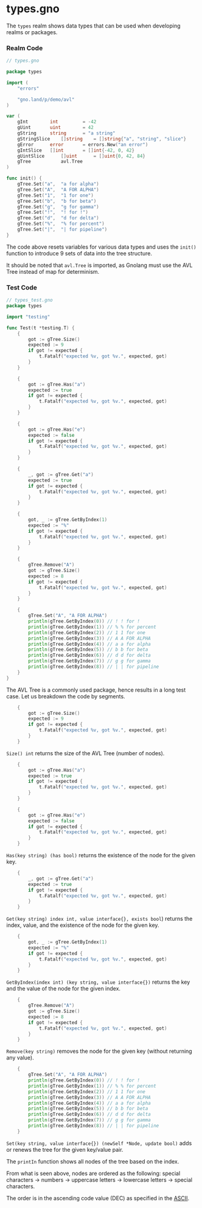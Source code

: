 # types.gno

The `types` realm shows data types that can be used when developing realms or packages.

### Realm Code

```go
// types.gno

package types

import (
	"errors"

	"gno.land/p/demo/avl"
)

var (
	gInt		int      	= -42
	gUint		uint    	= 42
	gString		string  	= "a string"
	gStringSlice	[]string	= []string{"a", "string", "slice"}
	gError		error   	= errors.New("an error")
	gIntSlice  	[]int    	= []int{-42, 0, 42}
	gUintSlice  	[]uint   	= []uint{0, 42, 84}
	gTree        	avl.Tree
)

func init() {
	gTree.Set("a", 	"a for alpha")
	gTree.Set("A", 	"A FOR ALPHA")
	gTree.Set("1", 	"1 for one")
	gTree.Set("b", 	"b for beta")
	gTree.Set("g", 	"g for gamma")
	gTree.Set("!", 	"! for !")
	gTree.Set("d", 	"d for delta")
	gTree.Set("%", 	"% for percent")
	gTree.Set("|", 	"| for pipeline")
}
```

The code above resets variables for various data types and uses the `init()` function to introduce 9 sets of data into the tree structure.

It should be noted that `avl.Tree` is imported, as Gnolang must use the AVL Tree instead of map for determinism.

### Test Code

```go
// types_test.gno
package types

import "testing"

func Test(t *testing.T) {
	{
		got := gTree.Size()
		expected := 9
		if got != expected {
			t.Fatalf("expected %v, got %v.", expected, got)
		}
	}

	{
		got := gTree.Has("a")
		expected := true
		if got != expected {
			t.Fatalf("expected %v, got %v.", expected, got)
		}
	}

	{
		got := gTree.Has("e")
		expected := false
		if got != expected {
			t.Fatalf("expected %v, got %v.", expected, got)
		}
	}

	{
		_, got := gTree.Get("a") 
		expected := true
		if got != expected {
			t.Fatalf("expected %v, got %v.", expected, got)
		}
	}

	{
		got, _ := gTree.GetByIndex(1)
		expected := "%"
		if got != expected {
			t.Fatalf("expected %v, got %v.", expected, got)
		}
	}

	{
		gTree.Remove("A")
		got := gTree.Size()
		expected := 8
		if got != expected {
			t.Fatalf("expected %v, got %v.", expected, got)
		}
	}

	{
		gTree.Set("A", "A FOR ALPHA")
		println(gTree.GetByIndex(0)) // ! ! for !
		println(gTree.GetByIndex(1)) // % % for percent
		println(gTree.GetByIndex(2)) // 1 1 for one
		println(gTree.GetByIndex(3)) // A A FOR ALPHA
		println(gTree.GetByIndex(4)) // a a for alpha
		println(gTree.GetByIndex(5)) // b b for beta
		println(gTree.GetByIndex(6)) // d d for delta
		println(gTree.GetByIndex(7)) // g g for gamma
		println(gTree.GetByIndex(8)) // | | for pipeline
	}
}

```

The AVL Tree is a commonly used package, hence results in a long test case. Let us breakdown the code by segments.

```go
	{
		got := gTree.Size()
		expected := 9
		if got != expected {
			t.Fatalf("expected %v, got %v.", expected, got)
		}
	}
```

`Size() int` returns the size of the AVL Tree (number of nodes).

```go
	{
		got := gTree.Has("a")
		expected := true
		if got != expected {
			t.Fatalf("expected %v, got %v.", expected, got)
		}
	}

	{
		got := gTree.Has("e")
		expected := false
		if got != expected {
			t.Fatalf("expected %v, got %v.", expected, got)
		}
	}
```

`Has(key string) (has bool)` returns the existence of the node for the given key.

```go
	{
		_, got := gTree.Get("a") 
		expected := true
		if got != expected {
			t.Fatalf("expected %v, got %v.", expected, got)
		}
	}
```

`Get(key string) index int, value interface{}, exists bool`) returns the index, value, and the existence of the node for the given key.

```go
	{
		got, _ := gTree.GetByIndex(1)
		expected := "%"
		if got != expected {
			t.Fatalf("expected %v, got %v.", expected, got)
		}
	}
```

`GetByIndex(index int) (key string, value interface{})` returns the key and the value of the node for the given index.

```go
	{
		gTree.Remove("A")
		got := gTree.Size()
		expected := 8
		if got != expected {
			t.Fatalf("expected %v, got %v.", expected, got)
		}
	}
```

`Remove(key string)` removes the node for the given key (without returning any value).

```go
	{
		gTree.Set("A", "A FOR ALPHA")
		println(gTree.GetByIndex(0)) // ! ! for !
		println(gTree.GetByIndex(1)) // % % for percent
		println(gTree.GetByIndex(2)) // 1 1 for one
		println(gTree.GetByIndex(3)) // A A FOR ALPHA
		println(gTree.GetByIndex(4)) // a a for alpha
		println(gTree.GetByIndex(5)) // b b for beta
		println(gTree.GetByIndex(6)) // d d for delta
		println(gTree.GetByIndex(7)) // g g for gamma
		println(gTree.GetByIndex(8)) // | | for pipeline
	}
```

`Set(key string, value interface{}) (newSelf *Node, update bool)` adds or renews the tree for the given key/value pair.

The `printIn` function shows all nodes of the tree based on the index.

From what is seen above, nodes are ordered as the following: special characters -> numbers -> uppercase letters -> lowercase letters -> special characters.

The order is in the ascending code value (DEC) as specified in the [ASCII](https://www.asciitable.com/asciifull.gif).
